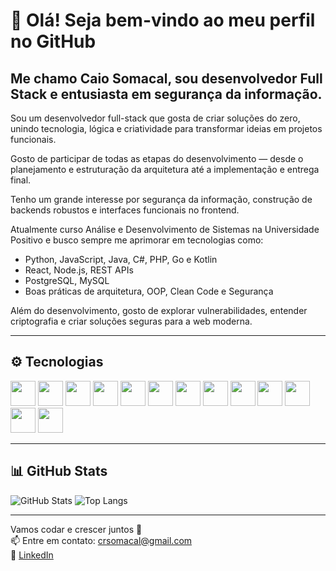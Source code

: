 # 👋 Olá! Seja bem-vindo ao meu perfil no GitHub  
## Me chamo Caio Somacal, sou desenvolvedor Full Stack e entusiasta em segurança da informação.

Sou um desenvolvedor full-stack que gosta de criar soluções do zero, unindo tecnologia, lógica e criatividade para transformar ideias em projetos funcionais.

Gosto de participar de todas as etapas do desenvolvimento — desde o planejamento e estruturação da arquitetura até a implementação e entrega final.

Tenho um grande interesse por segurança da informação, construção de backends robustos e interfaces funcionais no frontend.

Atualmente curso Análise e Desenvolvimento de Sistemas na Universidade Positivo e busco sempre me aprimorar em tecnologias como:

- Python, JavaScript, Java, C#, PHP, Go e Kotlin  
- React, Node.js, REST APIs  
- PostgreSQL, MySQL  
- Boas práticas de arquitetura, OOP, Clean Code e Segurança

Além do desenvolvimento, gosto de explorar vulnerabilidades, entender criptografia e criar soluções seguras para a web moderna.

---

## ⚙️ Tecnologias

<div>
  <img src="https://cdn.jsdelivr.net/gh/devicons/devicon/icons/javascript/javascript-original.svg" width="40"/>
  <img src="https://cdn.jsdelivr.net/gh/devicons/devicon/icons/react/react-original.svg" width="40"/>
  <img src="https://cdn.jsdelivr.net/gh/devicons/devicon/icons/nodejs/nodejs-original.svg" width="40"/>
  <img src="https://cdn.jsdelivr.net/gh/devicons/devicon/icons/python/python-original.svg" width="40"/>
  <img src="https://cdn.jsdelivr.net/gh/devicons/devicon/icons/java/java-original.svg" width="40"/>
  <img src="https://cdn.jsdelivr.net/gh/devicons/devicon/icons/php/php-original.svg" width="40"/>
  <img src="https://cdn.jsdelivr.net/gh/devicons/devicon/icons/csharp/csharp-original.svg" width="40"/>
  <img src="https://cdn.jsdelivr.net/gh/devicons/devicon/icons/go/go-original.svg" width="40"/>
  <img src="https://cdn.jsdelivr.net/gh/devicons/devicon/icons/kotlin/kotlin-original.svg" width="40"/>
  <img src="https://cdn.jsdelivr.net/gh/devicons/devicon/icons/mysql/mysql-original.svg" width="40"/>
  <img src="https://cdn.jsdelivr.net/gh/devicons/devicon/icons/postgresql/postgresql-original.svg" width="40"/>
  <img src="https://cdn.jsdelivr.net/gh/devicons/devicon/icons/git/git-original.svg" width="40"/>
  <img src="https://cdn.jsdelivr.net/gh/devicons/devicon/icons/linux/linux-original.svg" width="40"/>
</div>

---

## 📊 GitHub Stats

![GitHub Stats](https://github-readme-stats.vercel.app/api?username=caio-somacal&show_icons=true&theme=github_dark&hide_title=false)
![Top Langs](https://github-readme-stats.vercel.app/api/top-langs/?username=caio-somacal&layout=compact&theme=github_dark)

---

Vamos codar e crescer juntos 🚀  
📫 Entre em contato: crsomacal@gmail.com  
🔗 [LinkedIn](https://www.linkedin.com/in/caio-somacal)
